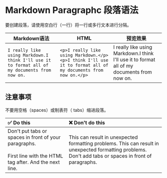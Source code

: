 # Markdown Paragraphc 段落语法

要创建段落，请使用空白行（一行）将一行或多行文本进行分隔。



| Markdown语法                                                 | HTML                                                         | 预览效果                                                     |
| ------------------------------------------------------------ | ------------------------------------------------------------ | ------------------------------------------------------------ |
| `I really like using Markdown.I think I'll use it to format all of my documents from now on.` | `<p>I really like using Markdown.</p><p>I think I'll use it to format all of my documents from now on.</p>` | I really like using Markdown.I think I'll use it to format all of my documents from now on. |



## 注意事项

不要用空格（spaces）或制表符（ tabs）缩进段落。



| ✅ Do this                                                    | ❌ Don't do this                                              |
| :----------------------------------------------------------- | :----------------------------------------------------------- |
| Don't put tabs or spaces in front of your paragraphs.<br><br>First line with the HTML tag after. And the next line. | This can result in unexpected formatting problems. This can result in unexpected formatting problems.<br>           Don't add tabs or spaces in front of paragraphs. |


